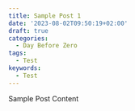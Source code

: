 ```yaml
---
title: Sample Post 1
date: '2023-08-02T09:50:19+02:00'
draft: true
categories:
  - Day Before Zero
tags:
  - Test
keywords:
  - Test
---
```

Sample Post Content
